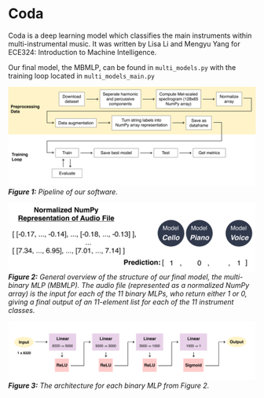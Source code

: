 # Coda

Coda is a deep learning model which classifies the main instruments within multi-instrumental music. It was written by Lisa Li and Mengyu Yang for ECE324: Introduction to Machine Intelligence.

Our final model, the MBMLP, can be found in `multi_models.py` with the training loop located in `multi_models_main.py`

![Software pipeline](Images/Pipeline.jpg)
_**Figure 1:** Pipeline of our software._

![The architecture for each binary MLP](Images/MBMLP_structure.jpg)
_**Figure 2:** General overview of the structure of our final model, the multi-binary MLP (MBMLP). The audio file (represented as a normalized NumPy array) is the input for each of the 11 binary MLPs, who return either 1 or 0, giving a final output of an 11-element list for each of the 11 instrument classes._

![The architecture for each binary MLP](Images/MBMLP.jpg)
_**Figure 3:** The architecture for each binary MLP from Figure 2._
